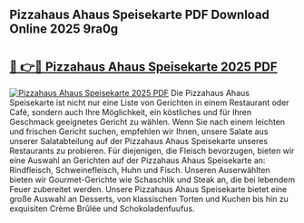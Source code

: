## Pizzahaus Ahaus Speisekarte PDF Download Online 2025 9ra0g

# <h2><a href="http://gc73mo.nevu.top/?p=Pizzahaus+Ahaus+Speisekarte">🔗 👉🔴 Pizzahaus Ahaus Speisekarte 2025 PDF</a></h2>

[![Pizzahaus Ahaus Speisekarte 2025 PDF](https://i.imgur.com/dBaPXMq.png)](http://gc73mo.nevu.top/?p=Pizzahaus+Ahaus+Speisekarte)
Die Pizzahaus Ahaus Speisekarte ist nicht nur eine Liste von Gerichten in einem Restaurant oder Café, sondern auch Ihre Möglichkeit, ein köstliches und für Ihren Geschmack geeignetes Gericht zu wählen. Wenn Sie nach einem leichten und frischen Gericht suchen, empfehlen wir Ihnen, unsere Salate aus unserer Salatabteilung auf der Pizzahaus Ahaus Speisekarte unseres Restaurants zu probieren. Für diejenigen, die Fleisch bevorzugen, bieten wir eine Auswahl an Gerichten auf der Pizzahaus Ahaus Speisekarte an: Rindfleisch, Schweinefleisch, Huhn und Fisch. Unseren Auserwählten bieten wir Gourmet-Gerichte wie Schaschlik und Steak an, die bei lebendem Feuer zubereitet werden. Unsere Pizzahaus Ahaus Speisekarte bietet eine große Auswahl an Desserts, von klassischen Torten und Kuchen bis hin zu exquisiten Crème Brûlée und Schokoladenfuufus.
